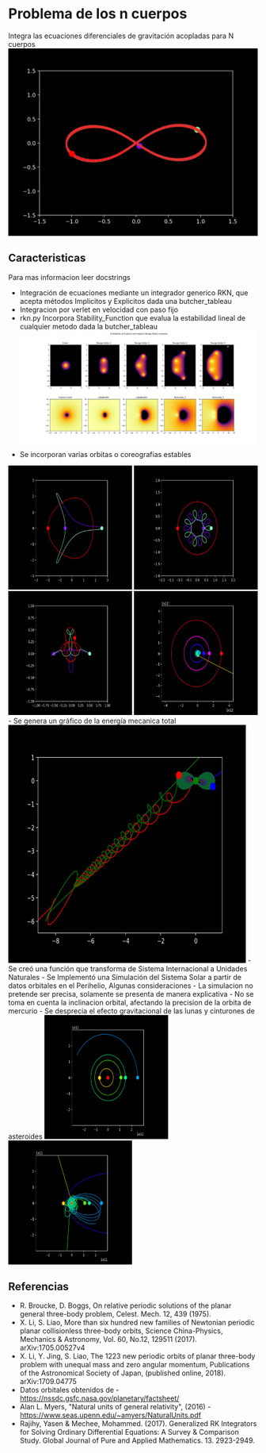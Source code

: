 # Problema de los n cuerpos
Integra las ecuaciones diferenciales de gravitación acopladas para N cuerpos
<img src="/gifs/1.gif"/>

## Caracteristicas

Para mas informacion leer docstrings

- Integración de ecuaciones mediante un integrador generico RKN, que acepta métodos Implicitos y Explicitos
dada una butcher_tableau
- Integracion por verlet en velocidad con paso fijo
- rkn.py Incorpora Stability_Function que evalua la estabilidad lineal de cualquier metodo dada la butcher_tableau
![von neumann linear stability](Figure_1.png)
- Se incorporan varias orbitas o coreografias estables
<img src="/gifs/3.gif" width="250" height="250"/>
<img src="/gifs/4.gif" width="250" height="250"/>
<img src="/gifs/5.gif" width="250" height="250"/>
<img src="/gifs/6.gif" width="250" height="250"/>
- Se genera un gráfico de la energía mecanica total
<img src="/gifs/2.gif" width="480" height="480"/>
- Se creó una función que transforma de Sistema Internacional a Unidades Naturales
- Se Implementó una Simulación del Sistema Solar a partir de datos orbitales en el Perihelio, Algunas consideraciones
    - La simulacion no pretende ser precisa, solamente se presenta de manera explicativa
    - No se toma en cuenta la inclinacion orbital, afectando la precision de la orbita de mercurio
    - Se desprecia el efecto gravitacional de las lunas y cinturones de asteroides
<img src="/gifs/7.gif" width="250" height="250"/>
<img src="/gifs/8.gif" width="250" height="250"/>


## Referencias
- R. Broucke, D. Boggs, On relative periodic solutions of the planar general three-body problem, Celest. Mech. 12, 439 (1975).
- X. Li, S. Liao, More than six hundred new families of Newtonian periodic planar collisionless three-body orbits, Science China-Physics, Mechanics & Astronomy, Vol. 60, No.12, 129511 (2017). arXiv:1705.00527v4
- X. Li, Y. Jing, S. Liao, The 1223 new periodic orbits of planar three-body problem with unequal mass and zero angular momentum, Publications of the Astronomical Society of Japan, (published online, 2018). arXiv:1709.04775
- Datos orbitales obtenidos de - https://nssdc.gsfc.nasa.gov/planetary/factsheet/
- Alan L. Myers, "Natural units of general relativity", (2016) - https://www.seas.upenn.edu/~amyers/NaturalUnits.pdf
- Rajihy, Yasen & Mechee, Mohammed. (2017). Generalized RK Integrators for Solving Ordinary Differential Equations: A Survey & Comparison Study. Global Journal of Pure and Applied Mathematics. 13. 2923-2949.